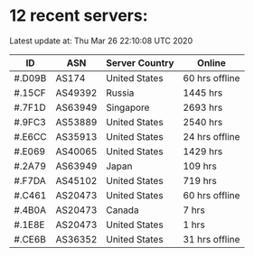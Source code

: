 # 12 recent servers:

Latest update at: Thu Mar 26 22:10:08 UTC 2020

| ID | ASN | Server Country | Online |
| -- | --- | -------------- | ------ |
| #.D09B | AS174 | United States | 60 hrs offline |
| #.15CF | AS49392 | Russia | 1445 hrs |
| #.7F1D | AS63949 | Singapore | 2693 hrs |
| #.9FC3 | AS53889 | United States | 2540 hrs |
| #.E6CC | AS35913 | United States | 24 hrs offline |
| #.E069 | AS40065 | United States | 1429 hrs |
| #.2A79 | AS63949 | Japan | 109 hrs |
| #.F7DA | AS45102 | United States | 719 hrs |
| #.C461 | AS20473 | United States | 60 hrs offline |
| #.4B0A | AS20473 | Canada | 7 hrs |
| #.1E8E | AS20473 | United States | 1 hrs |
| #.CE6B | AS36352 | United States | 31 hrs offline |

